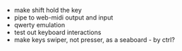 * make shift hold the key
* pipe to web-midi output and input
* qwerty emulation
* test out keyboard interactions
* make keys swiper, not presser, as a seaboard - by ctrl?